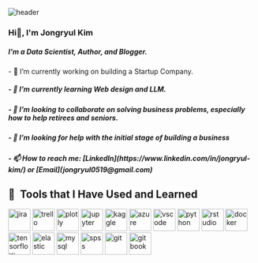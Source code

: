 ![header](https://capsule-render.vercel.app/api?type=wave&color=D9CBCB&height=300&section=header&text=Jongryul%20Kim&fontColor=424242)



### Hi👋, I'm Jongryul Kim
<h5> I'm a Data Scientist, Author, and Blogger.</h5>
- 🔭 I’m currently working on building a Startup Company.
<h5> - 🌱 I’m currently learning Web design and LLM.
<h5> - 👯 I’m looking to collaborate on solving business problems, especially how to help retirees and seniors.
<h5> - 🤔 I’m looking for help with the initial stage of building a business
<h5> - 📫 How to reach me: [LinkedIn](https://www.linkedin.com/in/jongryul-kim/) or [Email](jongryul0519@gmail.com)

  
<h2> 🚀 &nbsp;Tools that I Have Used and Learned</h2>
<p align="left">
<img src="https://cdn.jsdelivr.net/gh/devicons/devicon@latest/icons/jira/jira-original-wordmark.svg" alt="jira" width="45" height="45"/>
<img src="https://cdn.jsdelivr.net/gh/devicons/devicon@latest/icons/trello/trello-original.svg" alt="trello" width="45" height="45"/>
<img src="https://cdn.jsdelivr.net/gh/devicons/devicon@latest/icons/plotly/plotly-original.svg" alt="plotly" width="45" height="45"/>
<img src="https://cdn.jsdelivr.net/gh/devicons/devicon@latest/icons/jupyter/jupyter-original-wordmark.svg" alt="jupyter" width="45" height="45" />
<img src="https://cdn.jsdelivr.net/gh/devicons/devicon@latest/icons/kaggle/kaggle-original.svg" alt="kaggle" width="45" height="45"/>
<img src="https://cdn.jsdelivr.net/gh/devicons/devicon@latest/icons/azure/azure-original-wordmark.svg" alt="azure" width="45" height="45"/>
<img src="https://cdn.jsdelivr.net/gh/devicons/devicon/icons/vscode/vscode-original.svg" alt="vscode" width="45" height="45"/>
<img src="https://cdn.jsdelivr.net/gh/devicons/devicon@latest/icons/python/python-original.svg" alt="python" width="45" height="45"/>
<img src="https://cdn.jsdelivr.net/gh/devicons/devicon@latest/icons/rstudio/rstudio-original.svg" alt="rstudio" width="45" height="45"/>
<img src="https://cdn.jsdelivr.net/gh/devicons/devicon@latest/icons/docker/docker-original-wordmark.svg" alt="docker" width="45" height="45"/>
<img src="https://cdn.jsdelivr.net/gh/devicons/devicon@latest/icons/tensorflow/tensorflow-original.svg" alt="tensorflow" width="45" height="45"/>
<img src="https://cdn.jsdelivr.net/gh/devicons/devicon@latest/icons/elasticsearch/elasticsearch-original.svg" alt="elastic" width="45" height="45"/>
<img src="https://cdn.jsdelivr.net/gh/devicons/devicon@latest/icons/mysql/mysql-original.svg" alt="mysql" width="45" height="45"/>
<img src="https://cdn.jsdelivr.net/gh/devicons/devicon@latest/icons/spss/spss-original.svg" alt="spss" width="45" height="45"/>
<img src="https://cdn.jsdelivr.net/gh/devicons/devicon@latest/icons/git/git-original.svg" alt="git" width="45" height="45"/>
<img src="https://cdn.jsdelivr.net/gh/devicons/devicon@latest/icons/gitbook/gitbook-original.svg" alt="gitbook" width="45" height="45"/>





                    
          
          
          
          
          
          

          
  
</p>
